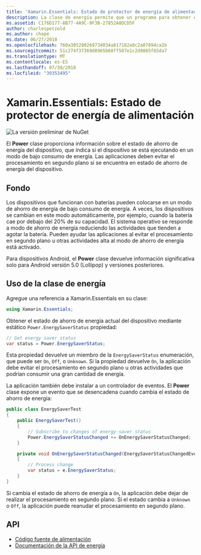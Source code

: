```yaml
---
title: 'Xamarin.Essentials: Estado de protector de energía de alimentación'
description: La clase de energía permite que un programa para obtener el estado de ahorro de energía para determinar si el dispositivo está funcionando en un modo de bajo consumo de energía.
ms.assetid: C176D177-8B77-4A9C-9F3B-27852A8DCD5F
author: charlespetzold
ms.author: chape
ms.date: 06/27/2018
ms.openlocfilehash: 760a305280269734034a817182a8c2a07894ca2b
ms.sourcegitcommit: 51c274f37369d8965b68ff587e1c2d9865f85da7
ms.translationtype: MT
ms.contentlocale: es-ES
ms.lasthandoff: 07/30/2018
ms.locfileid: "39353495"
---
```

# <a name="xamarinessentials-power-energy-saver-status"></a>Xamarin.Essentials: Estado de protector de energía de alimentación

![La versión preliminar de NuGet](~/media/shared/pre-release.png)

El **Power** clase proporciona información sobre el estado de ahorro de energía del dispositivo, que indica si el dispositivo se está ejecutando en un modo de bajo consumo de energía. Las aplicaciones deben evitar el procesamiento en segundo plano si se encuentra en estado de ahorro de energía del dispositivo.

## <a name="background"></a>Fondo

Los dispositivos que funcionan con baterías pueden colocarse en un modo de ahorro de energía de bajo consumo de energía. A veces, los dispositivos se cambian en este modo automáticamente, por ejemplo, cuando la batería cae por debajo del 20% de su capacidad. El sistema operativo se responde a modo de ahorro de energía reduciendo las actividades que tienden a agotar la batería. Pueden ayudar las aplicaciones al evitar el procesamiento en segundo plano u otras actividades alta al modo de ahorro de energía está activado.

Para dispositivos Android, el **Power** clase devuelve información significativa solo para Android versión 5.0 (Lollipop) y versiones posteriores.

## <a name="using-the-power-class"></a>Uso de la clase de energía

Agregue una referencia a Xamarin.Essentials en su clase:

```csharp
using Xamarin.Essentials;
```

Obtener el estado de ahorro de energía actual del dispositivo mediante estático `Power.EnergySaverStatus` propiedad:

```csharp
// Get energy saver status
var status = Power.EnergySaverStatus;
```

Esta propiedad devuelve un miembro de la `EnergySaverStatus` enumeración, que puede ser `On`, `Off`, o `Unknown`. Si la propiedad devuelve `On`, la aplicación debe evitar el procesamiento en segundo plano u otras actividades que podrían consumir una gran cantidad de energía.

La aplicación también debe instalar a un controlador de eventos. El **Power** clase expone un evento que se desencadena cuando cambia el estado de ahorro de energía:

```csharp
public class EnergySaverTest
{
    public EnergySaverTest()
    {
        // Subscribe to changes of energy-saver status
        Power.EnergySaverStatusChanged += OnEnergySaverStatusChanged;
    }

    private void OnEnergySaverStatusChanged(EnergySaverStatusChangedEventArgs e)
    {
        // Process change
        var status = e.EnergySaverStatus;
    }
}
```

Si cambia el estado de ahorro de energía a `On`, la aplicación debe dejar de realizar el procesamiento en segundo plano. Si el estado cambia a `Unknown` o `Off`, la aplicación puede reanudar el procesamiento en segundo plano.

## <a name="api"></a>API

- [Código fuente de alimentación](https://github.com/xamarin/Essentials/tree/master/Xamarin.Essentials/Power)
- [Documentación de la API de energía](xref:Xamarin.Essentials.Power)
